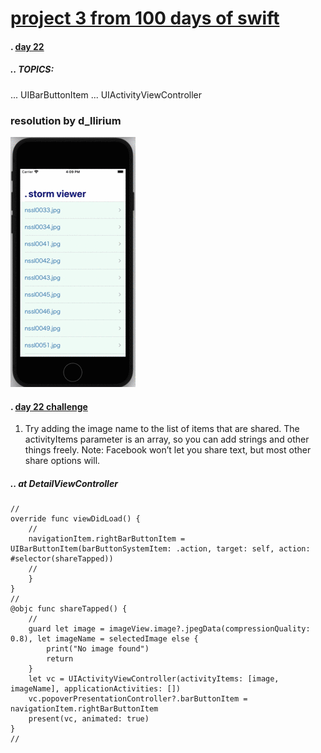 # [project 3 from 100 days of swift](https://www.hackingwithswift.com/100)
#### . [day 22](https://www.hackingwithswift.com/100/22)
##### .. TOPICS: 
... UIBarButtonItem 
... UIActivityViewController

### resolution by d_llirium

![](https://github.com/d-llirium/100daysOfSwift/blob/main/Project3/ShareImage.gif?raw=true)

####  . [day 22 challenge](https://www.hackingwithswift.com/100/22)
1. Try adding the image name to the list of items that are shared. The activityItems parameter is an array, so you can add strings and other things freely. Note: Facebook won’t let you share text, but most other share options will.
##### .. at DetailViewController
    //
    override func viewDidLoad() {
        //
        navigationItem.rightBarButtonItem = UIBarButtonItem(barButtonSystemItem: .action, target: self, action: #selector(shareTapped))
        //
        }
    }
    //
    @objc func shareTapped() {
        //
        guard let image = imageView.image?.jpegData(compressionQuality: 0.8), let imageName = selectedImage else {
            print("No image found")
            return
        }
        let vc = UIActivityViewController(activityItems: [image, imageName], applicationActivities: [])
        vc.popoverPresentationController?.barButtonItem = navigationItem.rightBarButtonItem
        present(vc, animated: true)
    }
    //


